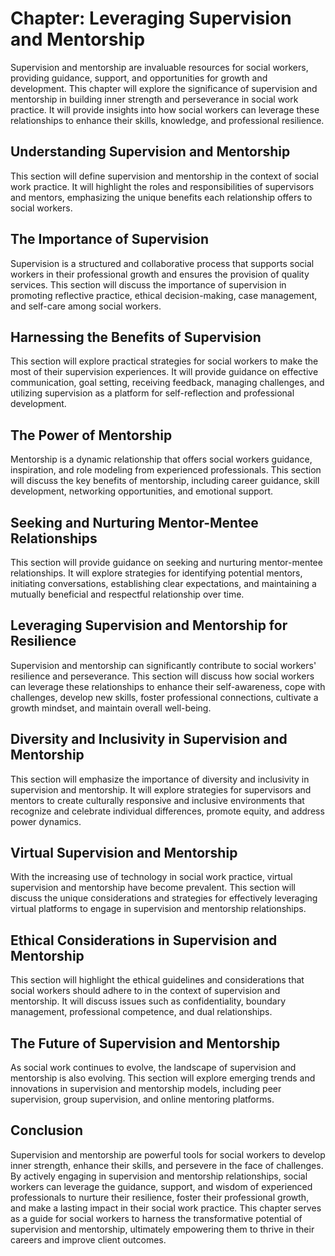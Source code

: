 Chapter: Leveraging Supervision and Mentorship
==============================================

Supervision and mentorship are invaluable resources for social workers, providing guidance, support, and opportunities for growth and development. This chapter will explore the significance of supervision and mentorship in building inner strength and perseverance in social work practice. It will provide insights into how social workers can leverage these relationships to enhance their skills, knowledge, and professional resilience.

Understanding Supervision and Mentorship
----------------------------------------

This section will define supervision and mentorship in the context of social work practice. It will highlight the roles and responsibilities of supervisors and mentors, emphasizing the unique benefits each relationship offers to social workers.

The Importance of Supervision
-----------------------------

Supervision is a structured and collaborative process that supports social workers in their professional growth and ensures the provision of quality services. This section will discuss the importance of supervision in promoting reflective practice, ethical decision-making, case management, and self-care among social workers.

Harnessing the Benefits of Supervision
--------------------------------------

This section will explore practical strategies for social workers to make the most of their supervision experiences. It will provide guidance on effective communication, goal setting, receiving feedback, managing challenges, and utilizing supervision as a platform for self-reflection and professional development.

The Power of Mentorship
-----------------------

Mentorship is a dynamic relationship that offers social workers guidance, inspiration, and role modeling from experienced professionals. This section will discuss the key benefits of mentorship, including career guidance, skill development, networking opportunities, and emotional support.

Seeking and Nurturing Mentor-Mentee Relationships
-------------------------------------------------

This section will provide guidance on seeking and nurturing mentor-mentee relationships. It will explore strategies for identifying potential mentors, initiating conversations, establishing clear expectations, and maintaining a mutually beneficial and respectful relationship over time.

Leveraging Supervision and Mentorship for Resilience
----------------------------------------------------

Supervision and mentorship can significantly contribute to social workers' resilience and perseverance. This section will discuss how social workers can leverage these relationships to enhance their self-awareness, cope with challenges, develop new skills, foster professional connections, cultivate a growth mindset, and maintain overall well-being.

Diversity and Inclusivity in Supervision and Mentorship
-------------------------------------------------------

This section will emphasize the importance of diversity and inclusivity in supervision and mentorship. It will explore strategies for supervisors and mentors to create culturally responsive and inclusive environments that recognize and celebrate individual differences, promote equity, and address power dynamics.

Virtual Supervision and Mentorship
----------------------------------

With the increasing use of technology in social work practice, virtual supervision and mentorship have become prevalent. This section will discuss the unique considerations and strategies for effectively leveraging virtual platforms to engage in supervision and mentorship relationships.

Ethical Considerations in Supervision and Mentorship
----------------------------------------------------

This section will highlight the ethical guidelines and considerations that social workers should adhere to in the context of supervision and mentorship. It will discuss issues such as confidentiality, boundary management, professional competence, and dual relationships.

The Future of Supervision and Mentorship
----------------------------------------

As social work continues to evolve, the landscape of supervision and mentorship is also evolving. This section will explore emerging trends and innovations in supervision and mentorship models, including peer supervision, group supervision, and online mentoring platforms.

Conclusion
----------

Supervision and mentorship are powerful tools for social workers to develop inner strength, enhance their skills, and persevere in the face of challenges. By actively engaging in supervision and mentorship relationships, social workers can leverage the guidance, support, and wisdom of experienced professionals to nurture their resilience, foster their professional growth, and make a lasting impact in their social work practice. This chapter serves as a guide for social workers to harness the transformative potential of supervision and mentorship, ultimately empowering them to thrive in their careers and improve client outcomes.
